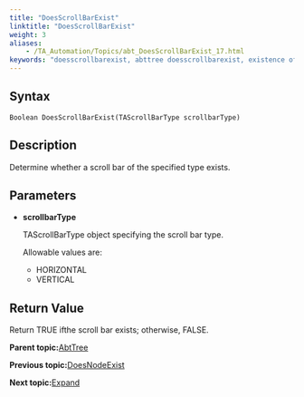 ```yaml
--- 
title: "DoesScrollBarExist"
linktitle: "DoesScrollBarExist"
weight: 3
aliases: 
    - /TA_Automation/Topics/abt_DoesScrollBarExist_17.html
keywords: "doesscrollbarexist, abttree doesscrollbarexist, existence of scroll bar in tree, tree has scroll bar, scroll bar is found in tree"
---
```


## Syntax

`Boolean DoesScrollBarExist(TAScrollBarType scrollbarType)`

## Description

Determine whether a scroll bar of the specified type exists.

## Parameters

-   **scrollbarType**

    TAScrollBarType object specifying the scroll bar type.

    Allowable values are:

    -   HORIZONTAL
    -   VERTICAL

## Return Value

Return TRUE ifthe scroll bar exists; otherwise, FALSE.

**Parent topic:**[AbtTree](/TA_Automation/Topics/abt_AbtTree.html)

**Previous topic:**[DoesNodeExist](/TA_Automation/Topics/abt_DoesNodeExist_17.html)

**Next topic:**[Expand](/TA_Automation/Topics/abt_Expand_17.html)

